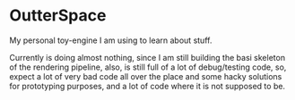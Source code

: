 # OutterSpace
My personal toy-engine I am using to learn about stuff. 

Currently is doing almost nothing, since I am still building the basi skeleton of the rendering pipeline, also, is still full of a lot of debug/testing code, so, expect a lot of very bad code all over the place and some hacky solutions for prototyping purposes, and a lot of code where it is not supposed to be.